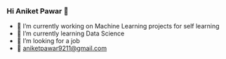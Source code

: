 ### Hi Aniket Pawar 👋

- 🔭 I’m currently working on Machine Learning projects for self learning
- 🌱 I’m currently learning Data Science 
- 👯 I’m looking for a job
- 💬 aniketpawar9211@gmail.com
